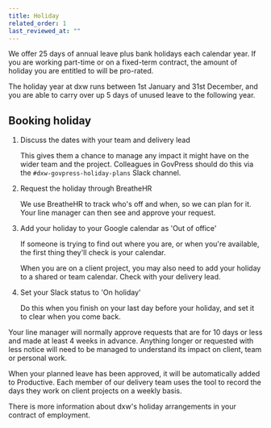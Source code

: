 ```yaml
---
title: Holiday
related_order: 1
last_reviewed_at: ""
---
```

We offer 25 days of annual leave plus bank holidays each calendar year. If you are working part-time or on a fixed-term contract, the amount of holiday you are entitled to will be pro-rated.

The holiday year at dxw runs between 1st January and 31st December, and you are able to carry over up 5 days of unused leave to the following year.

## Booking holiday

1. Discuss the dates with your team and delivery lead

   This gives them a chance to manage any impact it might have on the wider team
   and the project. Colleagues in GovPress should do this via the `#dxw-govpress-holiday-plans`
   Slack channel.

2. Request the holiday through BreatheHR

   We use BreatheHR to track who's off and when, so we can plan for it. Your
   line manager can then see and approve your request.
3. Add your holiday to your Google calendar as 'Out of office'

   If someone is trying to find out where you are, or when you're available, the
   first thing they'll check is your calendar.

   When you are on a client project, you may also need to add your holiday to a
   shared or team calendar. Check with your delivery lead.
4. Set your Slack status to 'On holiday'

   Do this when you finish on your last day before your holiday, and set it to clear when you come back.

Your line manager will normally approve requests that are for 10 days or less
and made at least 4 weeks in advance. Anything longer or requested with less
notice will need to be managed to understand its impact on client, team or
personal work.

When your planned leave has been approved, it will be automatically added to
Productive. Each member of our delivery team uses the tool to record the days
they work on client projects on a weekly basis.

There is more information about dxw's holiday arrangements in your contract of
employment.